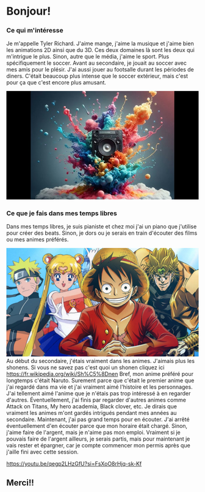 # Bonjour! 
### Ce qui m'intéresse
Je m'appelle Tyler Richard. J'aime mange, j'aime la musique et j'aime bien les animations 2D ainsi que du 3D. Ces deux domaines là sont les deux qui m'intrigue le plus. Sinon, autre que le média, j'aime le sport. Plus spécifiquement le soccer. Avant au secondaire, je jouait au soccer avec mes amis pour le plésir.
J'ai aussi jouer au footsalle durant les périodes de diners. C'était beaucoup plus intense que le soccer extérieur, mais c'est pour ça que c'est encore plus amusant. 

![photo](speaker.jpg)

### Ce que je fais dans mes temps libres

Dans mes temps libres, je suis pianiste et chez moi j'ai un piano que j'utilise pour créer des beats. Sinon, je dors ou je serais en train d'écouter des films ou mes animes préférés.

![photo](anime.jpg)
Au début du secondaire, j'étais vraiment dans les animes. J'aimais plus les shonens. Si vous ne savez pas c'est quoi un shonen cliquez ici <https://fr.wikipedia.org/wiki/Sh%C5%8Dnen>
Bref, mon anime préféré pour longtemps c'était Naruto. Surement parce que c'était le premier anime que j'ai regardé dans ma vie et j'ai vraiment aimé l'histoire et les personnages. J'ai tellement aimé l'anime que je n'étais pas trop intéressé à en regarder d'autres. Éventuellement, j'ai finis par regarder d'autres animes comme Attack on Titans, My hero academia, Black clover, etc. Je dirais que vraiment les animes m'ont gardés intrigués pendant mes années au secondaire. Maintenant, j'ai pas grand temps pour en écouter. J'ai arrêté éventuellement d'en écouter parce que mon horaire était chargé. Sinon, j'aime faire de l'argent, mais je n'aime pas mon emploi. Vraiment si je pouvais faire de l'argent ailleurs, je serais partis, mais pour maintenant je vais rester et épargner, car je compte commencer mon permis après que j'aille fini avec cette session.

<https://youtu.be/qegp2LHzGfU?si=FsXoO8rHjq-sk-Kf>
## Merci!!
